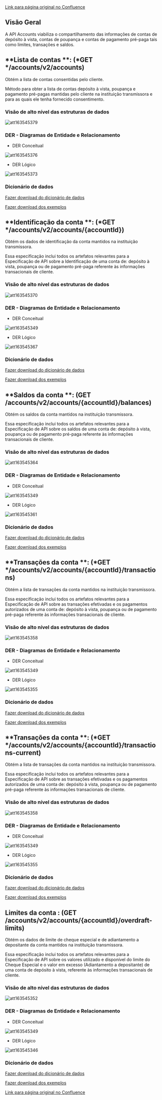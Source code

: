[Link para página original no Confluence](https://openfinancebrasil.atlassian.net/wiki/spaces/OF/pages/163545295)

## **Visão Geral**

A API Accounts viabiliza o compartilhamento das informações de contas de depósito à vista, contas de poupança e contas de pagamento pré-paga tais como limites, transações e saldos.

## **Lista de contas **: (*GET */accounts/v2/accounts)

Obtém a lista de contas consentidas pelo cliente.

Método para obter a lista de contas depósito à vista, poupança e pagamento pré-pagas mantidas pelo cliente na instituição transmissora e para as quais ele tenha fornecido consentimento.

### Visão de alto nível das estruturas de dados
![att163545379](Informa%c3%a7%c3%b5es%20Gerais%20-%20Contas%20-%20v2.1.0-rc.2/attachments/TLD_Accounts_List-3ae2ea95.png)
### DER - Diagramas de Entidade e Relacionamento

- DER Conceitual

![att163545376](Informa%c3%a7%c3%b5es%20Gerais%20-%20Contas%20-%20v2.1.0-rc.2/attachments/DER_Lista_Accounts-ad24ecda.png)

- DER Lógico

![att163545373](Informa%c3%a7%c3%b5es%20Gerais%20-%20Contas%20-%20v2.1.0-rc.2/attachments/DER_Accounts_List-e1f46aff.png)

### Dicionário de dados

[Fazer download do dicionário de dados](https://openbanking-brasil.github.io/openapi/dictionary/accountsGetAccounts_v2.csv)

[Fazer download dos exemplos](https://openfinancebrasil.atlassian.net/wiki/download/attachments/9797751/accounts.csv?api=v2&amp;download=true)

## **Identificação da conta **: (*GET */accounts/v2/accounts/{accountId})

Obtém os dados de identificação da conta mantidos na instituição transmissora.

Essa especificação inclui todos os artefatos relevantes para a Especificação de API sobre a Identificação de uma conta de: depósito à vista, poupança ou de pagamento pré-paga referente às informações transacionais de cliente.

### Visão de alto nível das estruturas de dados
![att163545370](Informa%c3%a7%c3%b5es%20Gerais%20-%20Contas%20-%20v2.1.0-rc.2/attachments/TLD_Accounts_Identification-0eff3ae2.png)
### DER - Diagramas de Entidade e Relacionamento

- DER Conceitual

![att163545349](Informa%c3%a7%c3%b5es%20Gerais%20-%20Contas%20-%20v2.1.0-rc.2/attachments/DER_Accounts-938055b7.png)

- DER Lógico

![att163545367](Informa%c3%a7%c3%b5es%20Gerais%20-%20Contas%20-%20v2.1.0-rc.2/attachments/DER_Accounts_Identification-0f670ea1.png)
### Dicionário de dados

[Fazer download do dicionário de dados](https://openbanking-brasil.github.io/openapi/dictionary/accountsGetAccountsAccountId_v2.csv)

[Fazer download dos exemplos](https://openfinancebrasil.atlassian.net/wiki/download/attachments/9797751/accounts_accountId.csv?api=v2&amp;download=true)

## **Saldos da conta **: (GET /accounts/v2/accounts/{accountId}/balances)

Obtém os saldos da conta mantidos na instituição transmissora.

Essa especificação inclui todos os artefatos relevantes para a Especificação de API sobre os saldos de uma conta de: depósito à vista, poupança ou de pagamento pré-paga referente às informações transacionais de cliente.

### Visão de alto nível das estruturas de dados
![att163545364](Informa%c3%a7%c3%b5es%20Gerais%20-%20Contas%20-%20v2.1.0-rc.2/attachments/TLD_Accounts_Balances-8e5025a9.png)
### DER - Diagramas de Entidade e Relacionamento

- DER Conceitual

![att163545349](Informa%c3%a7%c3%b5es%20Gerais%20-%20Contas%20-%20v2.1.0-rc.2/attachments/DER_Accounts-938055b7.png)

- DER Lógico

![att163545361](Informa%c3%a7%c3%b5es%20Gerais%20-%20Contas%20-%20v2.1.0-rc.2/attachments/DER_Accounts_Balances-a5644351.png)

### Dicionário de dados

[Fazer download do dicionário de dados](https://openbanking-brasil.github.io/openapi/dictionary/accountsGetAccountsAccountIdBalances_v2.csv)

[Fazer download dos exemplos](https://openfinancebrasil.atlassian.net/wiki/download/attachments/9797751/accounts_accountId_balances.csv?api=v2&amp;download=true)

## **Transações da conta **: (*GET */accounts/v2/accounts/{accountId}/transactions)

Obtém a lista de transações da conta mantidos na instituição transmissora.

Essa especificação inclui todos os artefatos relevantes para a Especificação de API sobre as transações efetivadas e os pagamentos autorizados de uma conta de: depósito à vista, poupança ou de pagamento pré-paga referente às informações transacionais de cliente.

### Visão de alto nível das estruturas de dados
![att163545358](Informa%c3%a7%c3%b5es%20Gerais%20-%20Contas%20-%20v2.1.0-rc.2/attachments/TLD_Accounts_Transactions-21d19863.png)
### DER - Diagramas de Entidade e Relacionamento

- DER Conceitual

![att163545349](Informa%c3%a7%c3%b5es%20Gerais%20-%20Contas%20-%20v2.1.0-rc.2/attachments/DER_Accounts-938055b7.png)

- DER Lógico

![att163545355](Informa%c3%a7%c3%b5es%20Gerais%20-%20Contas%20-%20v2.1.0-rc.2/attachments/DER_Accounts_Transactions-3f393c02.png)

### Dicionário de dados

[Fazer download do dicionário de dados](https://openbanking-brasil.github.io/openapi/dictionary/accountsGetAccountsAccountIdTransactions_v2.csv)

[Fazer download dos exemplos](https://openfinancebrasil.atlassian.net/wiki/download/attachments/9797751/accounts_accountId_transactions.csv?api=v2&amp;download=true)

## **Transações da conta **: (*GET */accounts/v2/accounts/{accountId}/transactions-current)

Obtém a lista de transações da conta mantidos na instituição transmissora.

Essa especificação inclui todos os artefatos relevantes para a Especificação de API sobre as transações efetivadas e os pagamentos autorizados de uma conta de: depósito à vista, poupança ou de pagamento pré-paga referente às informações transacionais de cliente.

### Visão de alto nível das estruturas de dados
![att163545358](Informa%c3%a7%c3%b5es%20Gerais%20-%20Contas%20-%20v2.1.0-rc.2/attachments/TLD_Accounts_Transactions-21d19863.png)
### DER - Diagramas de Entidade e Relacionamento

- DER Conceitual

![att163545349](Informa%c3%a7%c3%b5es%20Gerais%20-%20Contas%20-%20v2.1.0-rc.2/attachments/DER_Accounts-938055b7.png)

- DER Lógico

![att163545355](Informa%c3%a7%c3%b5es%20Gerais%20-%20Contas%20-%20v2.1.0-rc.2/attachments/DER_Accounts_Transactions-3f393c02.png)

### Dicionário de dados

[Fazer download do dicionário de dados](https://openbanking-brasil.github.io/openapi/dictionary/accountsGetAccountsAccountIdTransactionsCurrent_v2.csv)

[Fazer download dos exemplos](https://openfinancebrasil.atlassian.net/wiki/download/attachments/9797751/accounts_accountId_transactions_current.csv?api=v2&amp;download=true)

## **Limites da conta** : (GET /accounts/v2/accounts/{accountId}/overdraft-limits)

Obtém os dados de limite de cheque especial e de adiantamento a depositante da conta mantidos na instituição transmissora.

Essa especificação inclui todos os artefatos relevantes para a Especificação de API sobre os valores utilizado e disponível do limite do Cheque Especial e o valor em excesso (Adiantamento a depositante) de uma conta de depósito à vista, referente às informações transacionais de cliente.

### Visão de alto nível das estruturas de dados
![att163545352](Informa%c3%a7%c3%b5es%20Gerais%20-%20Contas%20-%20v2.1.0-rc.2/attachments/TLD_Accounts_OverdraftLimits-7a1d1486.png)
### DER - Diagramas de Entidade e Relacionamento

- DER Conceitual

![att163545349](Informa%c3%a7%c3%b5es%20Gerais%20-%20Contas%20-%20v2.1.0-rc.2/attachments/DER_Accounts-938055b7.png)

- DER Lógico

![att163545346](Informa%c3%a7%c3%b5es%20Gerais%20-%20Contas%20-%20v2.1.0-rc.2/attachments/DER_Accounts_OverdraftLimits-7278deb6.png)

### Dicionário de dados

[Fazer download do dicionário de dados](https://openbanking-brasil.github.io/openapi/dictionary/accountsGetAccountsAccountIdOverdraftLimits_v2.csv)

[Fazer download dos exemplos](https://openfinancebrasil.atlassian.net/wiki/download/attachments/9797751/accounts_accountId_overdraft_limits.csv?api=v2&amp;download=true)

[Link para página original no Confluence](https://openfinancebrasil.atlassian.net/wiki/spaces/OF/pages/163545295)